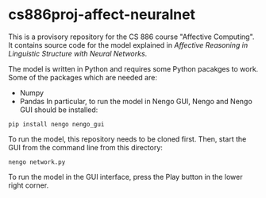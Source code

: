 # cs886proj-affect-neuralnet

This is a provisory repository for the CS 886 course "Affective Computing". It contains source code for the model explained in *Affective Reasoning in Linguistic Structure with Neural Networks*.

The model is written in Python and requires some Python pacakges to work.
Some of the packages which are needed are:
* Numpy
* Pandas
In particular, to run the model in Nengo GUI, Nengo and Nengo GUI should be installed:

```pip install nengo nengo_gui```

To run the model, this repository needs to be cloned first. Then, start the GUI from the command line from this directory:

```nengo network.py```

To run the model in the GUI interface, press the Play button in the lower right corner.
